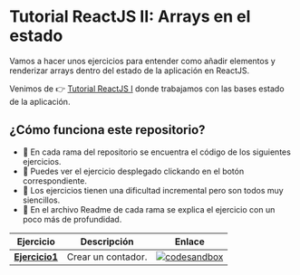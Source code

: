 # Tutorial ReactJS II: Arrays en el estado

Vamos a hacer unos ejercicios para entender como añadir elementos y renderizar arrays dentro del estado de la aplicación en ReactJS. 

Venimos de 👉 [Tutorial ReactJS I](https://github.com/HugoLebredo/react_tutorial) donde trabajamos con las bases estado de la aplicación.

## ¿Cómo funciona este repositorio?

- 🌱 En cada rama del repositorio se encuentra el código de los siguientes ejercicios.
- 🔗 Puedes ver el ejercicio desplegado clickando en el botón correspondiente.
- 📶 Los ejercicios tienen una dificultad incremental pero son todos muy siencillos.
- 📑 En el archivo Readme de cada rama se explica el ejercicio con un poco más de profundidad.

| Ejercicio | Descripción | Enlace |
| -- | -- | -- |
| [**Ejercicio1**](https://github.com/HugoLebredo/react_tutorial_2/tree/ejercicio1) | Crear un contador. | [![codesandbox](https://codesandbox.io/static/img/play-codesandbox.svg)](https://codesandbox.io/p/github/HugoLebredo/react_tutorial_2/ejercicio1)|